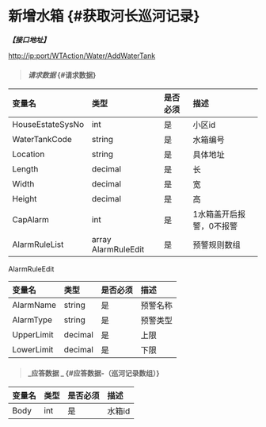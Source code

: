# 新增水箱 {#获取河长巡河记录}

_**【接口地址】**_

[http://ip:port/WTAction/Water/AddWaterTank](http://ip:port/WTQuery/Water/GetWaterTankBySysNo)

> #### _请求数据_ {#请求数据}

| 变量名 | 类型 | 是否必须 | 描述 |
| :--- | :--- | :--- | :--- |
| HouseEstateSysNo | int | 是 | 小区id |
| WaterTankCode | string | 是 | 水箱编号 |
| Location | string | 是 | 具体地址 |
| Length | decimal | 是 | 长 |
| Width | decimal | 是 | 宽 |
| Height | decimal | 是 | 高 |
| CapAlarm | int | 是 | 1水箱盖开启报警，0不报警 |
| AlarmRuleList | array AlarmRuleEdit | 是 | 预警规则数组 |

AlarmRuleEdit

| 变量名 | 类型 | 是否必须 | 描述 |
| :--- | :--- | :--- | :--- |
| AlarmName | string | 是 | 预警名称 |
| AlarmType | string | 是 | 预警类型 |
| UpperLimit | decimal | 是 | 上限 |
| LowerLimit | decimal | 是 | 下限 |

> #### _应答数据 _ {#应答数据-（巡河记录数组）}

| 变量名 | 类型 | 是否必须 | 描述 |
| :--- | :--- | :--- | :--- |
| Body | int | 是 | 水箱id |



